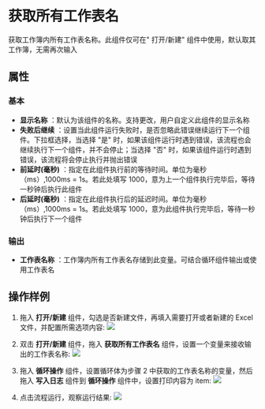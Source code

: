 # 获取所有工作表名

获取工作簿内所有工作表名称。此组件仅可在&quot; 打开/新建&quot; 组件中使用，默认取其工作簿，无需再次输入

## 属性

### 基本

- **显示名称** ：默认为该组件的名称。支持更改，用户自定义此组件的显示名称
- **失败后继续** ：设置当此组件运行失败时，是否忽略此错误继续运行下一个组件。下拉框选择，当选择 "是" 时，如果该组件运行时遇到错误，该流程也会继续执行下一个组件，并不会停止；当选择 "否" 时，如果该组件运行时遇到错误，该流程将会停止执行并抛出错误
- **前延时(毫秒)** ：指定在此组件执行前的等待时间。单位为毫秒（ms）,1000ms = 1s。若此处填写 1000，意为上一个组件执行完毕后，等待一秒钟后执行此组件
- **后延时(毫秒)** ：指定在此组件执行后的延迟时间。单位为毫秒（ms）,1000ms = 1s。若此处填写 1000，意为此组件执行完毕后，等待一秒钟后执行下一个组件


### 输出

- **工作表名称** ：工作簿内所有工作表名存储到此变量。可结合循环组件输出或使用工作表名


## 操作样例
1. 拖入 **打开/新建** 组件，勾选是否新建文件，再填入需要打开或者新建的 Excel 文件，并配置所需选项内容:
![](https://docimages.blob.core.chinacloudapi.cn/images/Activities/wps1.png)

2. 双击 **打开/新建** 组件，拖入 **获取所有工作表名** 组件，设置一个变量来接收输出的工作表名称:
![](https://docimages.blob.core.chinacloudapi.cn/images/Activities/wps41.png)

3. 拖入 **循环操作** 组件，设置循环体为步骤 2 中获取的工作表名称的变量，然后拖入 **写入日志** 组件到 **循环操作** 组件中，设置打印内容为 item:
![](https://docimages.blob.core.chinacloudapi.cn/images/Activities/wps42.png)

4. 点击流程运行，观察运行结果:
![](https://docimages.blob.core.chinacloudapi.cn/images/Activities/wps43.png)
